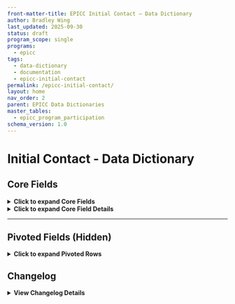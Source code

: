 ```yaml
---
front-matter-title: EPICC Initial Contact – Data Dictionary
author: Bradley Wing
last_updated: 2025-09-30
status: draft
program_scope: single
programs: 
  - epicc
tags:
  - data-dictionary
  - documentation
  - epicc-initial-contact
permalink: /epicc-initial-contact/
layout: home
nav_order: 2
parent: EPICC Data Dictionaries
master_tables:
  - epicc_program_participation
schema_version: 1.0
---
```


# Initial Contact - Data Dictionary

## Core Fields

<details markdown="1">
<summary><strong>Click to expand Core Fields</strong></summary>

| Field Order |                          FC Field Prompt                          |                  FC Field Name                 | Hidden |         Master Table        | Required | Reporting |         Notes        |
|:-----------:|:-----------------------------------------------------------------:|:----------------------------------------------:|:------:|:---------------------------:|:--------:|:---------:|:--------------------:|
|     0201    |                            Pathway Date                           |                  pathway_date                  |   No   |                             |    Yes   |    Yes    |                      |
|     0202    |                       Time of Referral Call                       |              time_referral_placed              |   No   |                             |    Yes   |    Yes    |                      |
|     0203    |                  Time of Recovery Coach Response                  |          time_recovery_coach_response          |   No   |                             |    Yes   |    Yes    |                      |
|     0204    |                   Time of Recovery Coach Arrival                  |           time_recovery_coach_arrival          |   No   |                             |    Yes   |    Yes    |                      |
|     0205    |                           Referral Type                           |              epicc_pro_or_core_ic              |   No   |     epicc_pro_or_core_ic    |    Yes   |     No    |                      |
|     0206    |                  How did client hear about EPICC?                 |       how_client_found_out_about_program       |   No   |                             |    No    |     No    | Pivoted fields below |
|     0207    |                       Program Participation                       |            program_participation_ic            |   No   | epicc_program_participation |    Yes   |     No    |  Dropdown codes only |
|    0207.1   |                 Program Participation Description                 |      program_participation_ic_description      |   No   | epicc_program_participation |    Yes   |    Yes    |  Master table labels |
|     0208    | What is client's current anticipated service path/treatment type? |                treatment_path_ic               |   No   |                             |    Yes   |    Yes    |                      |
|    0209s    |                     Treatment Agency Summation                    |                                                |   No   |                             |          |           |                      |
|     0210    |                 If Community Referral, Select One                 |          community_referral_source_ic          |   No   |  community_referral_source  |    Yes   |           |  Dropdown codes only |
|    0210.1   |                                                                   |    community_referral_source_ic_description    |   No   |                             |    Yes   |           |  Master table labels |
|     0211    |                          Type of Contact                          |                 type_contact_ic                |   No   |                             |    Yes   |           |                      |
|     0212    |                            What Region?                           |           if_transfer_what_region_ic           |   No   |                             |    Yes   |           |                      |
|     0213    |                    Who initiated the referral?                    |             who_initiated_referral             |   No   |                             |    Yes   |           |                      |
|     0214    |          Was contact with transferring region successful?         | if_transfer_contact_transfer_region_success_ic |   No   |                             |    Yes   |           |                      |
|     0215    |          Status if Unable to Contact or Regional Transfer         |         status_unable_contact_transfer         |   No   |                             |    Yes   |           |                      |
|     0216    |          Why does client not meet EPICC program criteria?         |        why_not_meet_prog_eligibility_ic        |   No   |                             |    Yes   |           |                      |
|     0217    |                     Non-Opioid Substance Used                     |              non_opioid_substance              |   No   |                             |    Yes   |           |                      |

```yaml
groupings:
  - field: 0228
    label: Opioid(s) of Use
    pivots: 7
  - field: 0206
    label: Referral Source
    pivots: 5
```

</details>

<details markdown="1">
<summary><strong>Click to expand Core Field Details</strong></summary>

<details markdown="1">
<summary><strong>0205 - epicc_pro_or_core_ic</strong> – LOV</summary>

**LOV:**

- 'CORE'
- 'PRO'

**Audit Notes:**

- Deprecated values: N/A

</details>

<details markdown="1">
<summary><strong>0206 - how_client_found_out_about_program</strong> – LOV & Conditional Logic</summary>

**LOV:**

- 'Friend Or Family Member'
- 'Community Center'
- 'Outreach Worker'
- 'Hospital Staff'
- 'Flyer'
- 'Church'
- 'Other'

**Conditional Logic:**

- Shown only if `epicc_pro_or_core_ic = 'CORE'`

**Audit Notes:**

- Deprecated values: N/A

</details>

<details markdown="1">
<summary><strong>0207 - program_participation_ic</strong> – LOV</summary>

**LOV:**

- '002' ('Ineligible, Does Not Meet Project Criteria')
- '003' ('Ineligible, Not Clinically Appropriate')
- '004' ('Client Declined Services')
- '005' ('Unable To Contact/Locate')
- '006' ('Client In Jail/Incarcerated')
- '007' ('Client Deceased')
- '008' ('Outreaching For 30 Days')
- '010' ('Regional Transfer')
- '011' ('Services Transferred To ERE')
- '012' ('Already Enrolled In SUD Services')
- '013' ('Referral Received Within 30 Days')
- '014' ('Services Transferred To Youth ERE Program')
- '019' ('Enrolled With EPICC')

**Audit Notes:**

- Deprecated values: N/A

</details>

<details markdown="1">
<summary><strong>0208 - treatment_path_ic</strong> – LOV & Conditional Logic</summary>

**LOV:**

- 'MAT'
- 'Non-MAT Treatment'
- 'Recovery Coach Only'
- 'Unknown'

**Conditional Logic:**

- Shown only if `program_participation_ic = '019' ('Enrolled With EPICC')`
**Audit Notes:**

- note

</details>

<details markdown="1">
<summary><strong>0210 -community_referral_source_ic</strong> – LOV & Conditional Logic</summary>

**LOV:**

- '001' - 'Adapt - Compass Health'
- '002' - 'Americorp'
- '003' - 'Barnes Care Clinic'
- '004' - 'Biddle House Shelter'
- '005' - 'Bridge Of Hope'
- '006' - 'CBHL'
- '007' - 'Compass Jefferson'
- '008' - 'Empowerment Center'
- '009' - 'Gateway Housing First'
- '010' - 'Gateway Re-Entry'
- '011' - 'H2HH'
- '012' - 'People's Health Center'
- '013' - 'Independence Center'
- '014' - 'Individual/Self'
- '015' - 'Integrated Health Network (IHN)'
- '016' - 'Law Enforcement'
- '017' - 'Living With Purpose'
- '018' - 'Mercy VSurp'
- '019' - 'New Life Center'
- '020' - 'Other'
- '021' - 'Peter And Paul Shelter'
- '022' - 'Phoenix Programs'
- '023' - 'Places For People'
- '024' - 'Queen Of Peace'
- '025' - 'Recovery House'
- '026' - 'Regional Transfer'
- '027' - 'Restorative Justice Movement'
- '028' - 'Saint Patrick Center'
- '029' - 'Sana Lake'
- '030' - 'Shelter'
- '031' - 'Family Or Friend'
- '032' - 'SLU Internal Medicine Clinic'
- '033' - 'Sobering Center'
- '034' - 'The T'
- '035' - 'Walk N Faith'
- '036' - 'Washington University - Infectious Disease'
- '037' - 'Wellston Loop CDC'
- '038' - 'Wentzville BHCC'
- '039' - 'Williams And Associates'

**Conditional Logic:**

- Shown only if `who_initiated_referral_ic = 'Community'`

**Audit Notes:**

Deprecated values:

- '040' - 'Significant Other'

</details>

<details markdown="1">
<summary><strong>0211 - type_contact_ic</strong> – LOV</summary>

**LOV:**

- 'In-Person'
- 'Phone'

**Audit Notes:**

- Deprecated values: N/A

</details>

<details markdown="1">
<summary><strong>0212 - if_transfer_what_region_ic</strong> – LOV & Conditional Logic</summary>

**LOV:**

- 'Central'
- 'Lake'
- 'Southeast'
- 'Southwest'
- 'West'

**Conditional Logic:**

- Shown only if `program_participation = '010' ('Regional Transfer')`

**Audit Notes:**

- Deprecated values: N/A

</details>

<details markdown="1">
<summary><strong>0213 - who_initiated_referral</strong> – LOV</summary>

**LOV:**

- 'Community'
- 'EMS'
- 'Hospital'

**Audit Notes:**

- Deprecated values: N/A

</details>

<details markdown="1">
<summary><strong> 0214 - if_transfer_contact_transfer_region_success_ic</strong> – LOV & Conditional Logic</summary>

**LOV:**

- 'No'
- 'Yes'

**Conditional Logic:**

- Shown only if `program_participation = '010' ('Regional Transfer')`

**Audit Notes:**

- Deprecated values: N/A

</details>

<details markdown="1">
<summary><strong>0215 - status_unable_contact_transfer</strong> – LOV & Conditional Logic</summary>

**LOV:**

- 'Outreaching'
- 'Client Services Being Terminated'
- 'Client Continuing Services With Other Recovery Coach'

**Conditional Logic:**

- Shown only if `program_participation IN ('005' ('Unable To Contact/Locate'), '010' ('Regional Transfer'))`

**Audit Notes:**

- Deprecated values: N/A

</details>

<details markdown="1">
<summary><strong>0216 - why_not_meet_prog_eligibility_ic</strong> – LOV & Conditional Logic</summary>

**LOV:**

- 'Non-Opioid User'
- 'Not A Missouri Resident'

**Conditional Logic:**

- Shown only if `program_participation_ic = '002' ('Ineligible, Does Not Meet Project Criteria')`

**Audit Notes:**

- note

</details>

<details markdown="1">
<summary><strong>0217 - non_opioid_substance</strong> – LOV & Conditional Logic</summary>

**LOV:**

- 'Alcohol'
- 'Cannabis'
- 'Hallucinogen (LSD; Ecstasy; Peyote)'
- 'Inhalant'
- 'PCP'
- 'Stimulant (Cocaine; Amphetamines; Meth)'
- 'Depressant (Barbiturates; Benzodiazepines)'
- 'Other'

**Conditional Logic:**

- Shown only if `why_not_meet_prog_eligibility_ic = 'Non-Opioid User'`

**Audit Notes:**

- note

</details>

<details markdown="1">
<summary><strong>0218 - reason_ic_not_success</strong> – LOV & Conditional Logic</summary>

**LOV:**

- 'Client Not At Hospital Upon Coach Arrival'
- 'Client Unable To Stay To Complete Intake'
- 'Client Refused Initial Face-To-Face'
- 'Unable To Contact/Locate'
- 'Client Left AMA'

**Conditional Logic:**

- Shown only if `program_participation_ic IN ('002' ('Ineligible, Does Not Meet Project Criteria'), '003' ('Ineligible, Not Clinically Appropriate'), '004' ('Client Declined Services'), '005' ('Unable To Contact/Locate'), '006' ('Client In Jail/Incarcerated'), '007' ('Client Deceased'), '011' ('Services Transferred to ERE'))`

**Audit Notes:**

- note

</details>

<details markdown="1">
<summary><strong>0220 - consent_crc_referral_ic</strong> – LOV</summary>

**LOV:**

- 'No'
- 'Yes'

**Audit Notes:**

- Deprecated values: N/A

</details>

<details markdown="1">
<summary><strong>0221 - reason_consent_refused_crc_ic</strong> – Textarea & Conditional Logic</summary>

**Field Type:** Free-text input (textarea)

**Conditional Logic:**

- Shown only if `consent_crc_referral_ic = 'No'`

**Audit Notes:**

- note

</details>

<details markdown="1">
<summary><strong>0222 - overdose_event_referral</strong> – LOV</summary>

**LOV:**

- 'No'
- 'Yes'

**Audit Notes:**

- Deprecated values: N/A

</details>

<details markdown="1">
<summary><strong>0223 - overdose_location</strong> – LOV & Conditional Logic</summary>

**LOV:**

- 'Home/Residence'
- 'Treatment Facility'
- 'Public Place (i.e., Parking Lot, Gas station, etc.)'
- 'Other'

**Conditional Logic:**

- Shown only if `overdose_event_referral = 'Yes'`

**Audit Notes:**

- note

</details>

<details markdown="1">
<summary><strong>0224 - specify_other_location</strong> – Text & Conditional Logic</summary>

**Field Type:** Free-text input (text)

**Conditional Logic:**

- Shown only if `overdose_location = 'Other'`

**Audit Notes:**

- note

</details>

<details markdown="1">
<summary><strong>0225 - first_overdose</strong> – LOV & Conditional Logic</summary>

**LOV:**

- 'No'
- 'Yes'

**Conditional Logic:**

- Shown only if `overdose_event_referral = 'Yes'`

**Audit Notes:**

- note

</details>

<details markdown="1">
<summary><strong>0226 - num_past_overdoses</strong> – Text & Conditional Logic</summary>

**Field Type:** Free-text input (text)

**Conditional Logic:**

- Shown only if `first_overdose = 'No'`

**Audit Notes:**

- value_1
- value_2
- value_3
- value_4

**Conditional Logic:**

- Shown only if `first_overdose = 'No'`

**Audit Notes:**

- note

</details>

<details markdown="1">
<summary><strong>0227 - most_recent_past_overdose_date</strong> – LOV & Conditional Logic</summary>

**LOV:**

- 'Past 3 Months'
- 'Past 6 Months'
- 'Past Year'
- 'Past 2 - 5 Years'
- '6 - 10 Years Ago'
- '>11+ Years Ago'

**Conditional Logic:**

- Shown only if `first_overdose = 'No'`

**Audit Notes:**

- note

</details>

<details markdown="1">
<summary><strong>0228 - epicc_opioids_of_use</strong> – LOV</summary>

**LOV:**

- 'Fentanyl'
- 'Heroin'
- 'Prescription Opiates'
- 'Suboxone/MAT'
- 'Multiple Opioates'
- 'Other'

**Audit Notes:**

- note

</details>

<details markdown="1">
<summary><strong>0229 - su_treatment_past_twelve_mos</strong> – LOV</summary>

**LOV:**

- 'No'
- 'Yes'
- 'Unknown'

**Audit Notes:**

- Deprecated values: N/A

</details>

<details markdown="1">
<summary><strong>0230 - current_su_treatment</strong> – LOV</summary>

**LOV:**

- 'No'
- 'Yes'
- 'Unknown'

**Audit Notes:**

- note

</details>

<details markdown="1">
<summary><strong>0231 - current_opioid_prescription</strong> – LOV</summary>

**LOV:**

- 'No'
- 'Yes'
- 'Unknown'

**Audit Notes:**

- note

</details>

<details markdown="1">
<summary><strong>0232 - other_opioid_ic</strong> – Text & Conditional Logic</summary>

**Field Type:** Free-text input (text)

**Conditional Logic:**

- Shown only if `epicc_opioids_of_use = 'Other'`

**Audit Notes:**

- note

</details>

<details markdown="1">
<summary><strong>0233 - opioid_leading_overdose_ic</strong> – LOV</summary>

**LOV:**

- 'Fentanyl'
- 'Heroin'
- 'Prescription Opiates'
- 'Suboxone/MAT'
- 'Multiple Opioates'
- 'Other'

**Audit Notes:**

- note

</details>

<details markdown="1">
<summary><strong>0234 - if_other_specify</strong> – Textarea</summary>

**Field Type:** Free-text input (textarea)

**Audit Notes:**

- note

</details>

<details markdown="1">
<summary><strong>0235 - current_script_mat_not_referral</strong> – LOV</summary>

**LOV:**

- 'No'
- 'Yes'
- 'Unknown'

**Audit Notes:**

- note

</details>

<details markdown="1">
<summary><strong>0236 - ever_script_mat_not_referral</strong> – LOV</summary>

**LOV:**

- 'No'
- 'Yes'
- 'Unknown'

**Audit Notes:**

- note

</details>

<details markdown="1">
<summary><strong>0237 - current_script_mat_type</strong> – LOV & Conditional Logic</summary>

**LOV:**

- '001' ('Methadone')
- '002' ('Naltrexone')
- '003' ('Suboxone')
- '004' ('Subutex')
- '005' ('Vivitrol')
- '006' ('Zubsolv')

**Conditional Logic:**

- Shown only if `current_script_mat_not_referral = 'Yes'`

**Audit Notes:**

- note

</details>

<details markdown="1">
<summary><strong>0238 - mat_initiated_hospital</strong> – LOV & Conditional Logic</summary>

**LOV:**

- 'No'
- 'Yes'

**Conditional Logic:**

- Shown only if `epicc_pro_or_core_ic = 'PRO'`

**Audit Notes:**

- note

</details>

<details markdown="1">
<summary><strong>0239 - what_mat_initiated_hospital</strong> – LOV & Conditional Logic</summary>

**LOV:**

- '001' ('Methadone')
- '002' ('Naltrexone')
- '003' ('Suboxone')
- '004' ('Subutex')
- '005' ('Vivitrol')
- '006' ('Zubsolv')

**Conditional Logic:**

- Shown only if `mat_initiated_hospital = 'Yes'`

**Audit Notes:**

- note

</details>

<details markdown="1">
<summary><strong>0240 - mat_script_discharge</strong> – LOV & Conditional Logic</summary>

**LOV:**

- 'No'
- 'Yes'

**Conditional Logic:**

- Shown only if `epicc_pro_or_core = 'PRO'`

**Audit Notes:**

- note

</details>

<details markdown="1">
<summary><strong>0241 - what_mat_script_discharge</strong> – LOV & Conditional Logic</summary>

**LOV:**

- '001' ('Methadone')
- '002' ('Naltrexone')
- '003' ('Suboxone')
- '004' ('Subutex')
- '005' ('Vivitrol')
- '006' ('Zubsolv')

**Conditional Logic:**

- Shown only if `mat_script_discharge = 'Yes'`

**Audit Notes:**

- note

</details>

<details markdown="1">
<summary><strong>0242 - overdose_ed_provided</strong> – LOV</summary>

**LOV:**

- 'No'
- 'Yes'

**Audit Notes:**

- note

</details>

<details markdown="1">
<summary><strong>0243 - reason_oe_not_provided</strong> – LOV & Conditional Logic</summary>

**LOV:**

- 'Client Declined'
- 'Other'

**Conditional Logic:**

- Shown only if `overdose_ed_provided = 'No'`

**Audit Notes:**

- note

</details>

<details markdown="1">
<summary><strong>0244 - if_other_specify</strong> – Textarea & Conditional Logic</summary>

**Field Type:** Free-text input (textarea)

**Conditional Logic:**

- Shown only if `reason_oe_not_provided = 'Other'`

**Audit Notes:**

- note

</details>

<details markdown="1">
<summary><strong>0246 - reason_narcan_not_distributed</strong> – LOV & Conditional Logic</summary>

**LOV:**

- 'Client Declined'
- 'Hospital Policy'
- 'Inpatient Hospitalization'
- 'Other'

**Conditional Logic:**

- Shown only if `narcan_distributed = 'No'`

**Audit Notes:**

- note

</details>

<details markdown="1">
<summary><strong>0247 - no_narcan_exp</strong> – Text & Conditional Logic</summary>

**Field Type:** Free-text input (text)

**Conditional Logic:**

- Shown only if `reason_narcan_not_distributed = 'Other'`

**Audit Notes:**

- note

</details>

<details markdown="1">
<summary><strong>0248 - preg_post_part_ic</strong> – LOV</summary>

**LOV:**

- 'No'
- 'Yes'

**Audit Notes:**

- note

</details>

<details markdown="1">
<summary><strong>0249 - veteran_status</strong> – LOV</summary>

**LOV:**

```yaml
- 'No'
- 'Yes'
```

**Audit Notes:**

- note

</details>

<details markdown="1">
<summary><strong>0251 - presenting_notes_ic</strong> – Textarea</summary>

**Field Type:** Free-text input (textarea)

**Audit Notes:**

- note

</details>

</details>

---

## Pivoted Fields (Hidden)

<details markdown="1">
<summary><strong>Click to expand Pivoted Rows</strong></summary>

| Field   Order |     FC Field Prompt     |           FC Field Name           | Hidden | Required |        Notes       |
|:-------------:|:-----------------------:|:---------------------------------:|:------:|:--------:|:------------------:|
| 0206.1        | Friend or Family Member | heard_about_from_friend_family    | Yes    | No       | Renamed 11/18/2024 |
| 0206.2        | Community Center        | heard_about_from_community_center | Yes    | No       | Renamed 11/18/2024 |
| 0206.3        | Outreach Worker         | heard_about_from_outreach_worker  | Yes    | No       | Renamed 11/18/2024 |
| 0206.4        | Hospital Staff          | heard_about_from_hospital_staff   | Yes    | No       | Renamed 11/18/2024 |
| 0206.5        | Flyer                   | heard_about_from_flyer            | Yes    | No       | Renamed 11/18/2024 |
| 0206.6        | Church                  | heard_about_from_church           | Yes    | No       | Renamed 11/18/2024 |
| 0206.7        | Other                   | heard_about_from_other            | Yes    | No       | Renamed 11/18/2024 |

</details>

## Changelog

<details markdown="1">
  <summary><strong>View Changelog Details</strong></summary>

### 2025

- **2025-10-04**: Adds collapsible `<details markdown="1"></details>` section to the changelog. Adds year subsection to better organize long changelog lists.
- **2025-09-30**: Replaces `<div markdown="1"></div>` with `<details markdown="1">` after learning that `Jekyll` must be configured to parse Markdown inside HTML blocks. While GitHub Pages will should build tables correctly if Kramdown is configured to use the `GitHub Flavored Markdown (GFM)` in the `_config.yaml`.
- **2025-09-22**: Adds `nav_order:` and `parent:` fields to frontmatter. Adds `<div markdown="1"></div>` element to each `<details></details>` element throughout the page to satisfy the Kramdown Markdown editor used by Jekyll so that the collapsible sections do not break the Markdown within them. Changes `status:` to `draft` since `In Development` is no longer a valid status. Adds `documentation` tag to frontmatter.
- **2025-09-19**: Adds `permalink:` and `layout:` fields to frontmatter.
- **2025-09-18**: Renames file to `epicc-initial-contact.md` to eliminate ambiguity in permalinks.
- **2025-08-21**: Reformats and tweaks content.
- **2025-08-15**: Adds substantial content.
- **2025-08-03**: Renames file to `table-initial-contact.md`. Removes the `Changelog` and transfers it to the HTML file in `FAMCare-HTML-Form-Code` repo because the content centered on changes to the form and table; adds substantial content, mostly consisting of `LOV` sections; updates the frontmatter.
- **2025-08-02**: Adds collapsible `<details>` elements; reformats significant amounts of the file; adds more `LOV` sections.
- **2025-08-01**: Adds Markdown file, adds frontmatter, adds most content, including a `Core Fields` matrix and various `LOV` sections.

</details>
